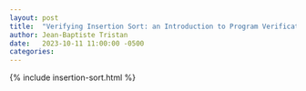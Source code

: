 ```yaml
---
layout: post
title:  "Verifying Insertion Sort: an Introduction to Program Verification in Dafny"
author: Jean-Baptiste Tristan
date:   2023-10-11 11:00:00 -0500
categories:
---
```


{% include insertion-sort.html %}